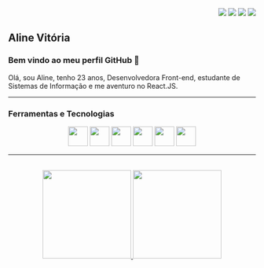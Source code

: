 
<div align="right">
<a href="https://www.linkedin.com/in/alinevitoria/" target="_blank"><img src="https://img.shields.io/badge/-LinkedIn-%230077B5?style=for-the-badge&logo=linkedin&logoColor=white" target="_blank"></a> 
<a href = "mailto:alinevitoriabsi@gmail.com"><img src="https://img.shields.io/badge/Gmail-D14836?style=for-the-badge&logo=gmail&logoColor=white" target="_blank"></a>
<a href="https://www.twitch.tv/alinepontocom" target="_blank"><img src="https://img.shields.io/badge/Twitch-9146FF?style=for-the-badge&logo=twitch&logoColor=white" target="_blank"></a>
<a href="instagram.com/alinepontocom/" target="_blank"><img src="https://img.shields.io/badge/-Instagram-%23E4405F?style=for-the-badge&logo=instagram&logoColor=white" target="_blank"></a>
</div>

## Aline Vitória
### Bem vindo ao meu perfil GitHub 👋

Olá, sou Aline, tenho 23 anos, Desenvolvedora Front-end, estudante de Sistemas de Informação e me aventuro no React.JS. 
___
### Ferramentas e Tecnologias

<div align="center" >
<img src="https://cdn.jsdelivr.net/gh/devicons/devicon/icons/react/react-original.svg" width="40" height="40"/> <img src="https://cdn.jsdelivr.net/gh/devicons/devicon/icons/javascript/javascript-plain.svg" width="40" height="40"/> <img src="https://cdn.jsdelivr.net/gh/devicons/devicon/icons/html5/html5-original.svg" width="40" height="40"/>
<img src="https://cdn.jsdelivr.net/gh/devicons/devicon/icons/css3/css3-original.svg" width="40" height="40"/>
<img src="https://cdn.jsdelivr.net/gh/devicons/devicon/icons/git/git-original.svg" width="40" height="40"/>
<img src="https://cdn.jsdelivr.net/gh/devicons/devicon/icons/flutter/flutter-original.svg" width="40" height="40"/>
</div>

___
<br>
<div align="center">
<a href="https://github.com/alinevitoriasi">
<img height="180em" src="https://github-readme-stats.vercel.app/api/top-langs/?username=alinevitoriasi&layout=compact&langs_count=7&theme=tokyonight"/>
<img height="180em" src="https://github-readme-stats.vercel.app/api?username=alinevitoriasi&show_icons=true&theme=tokyonight&include_all_commits=true&count_private=true"/>
</div>
  
